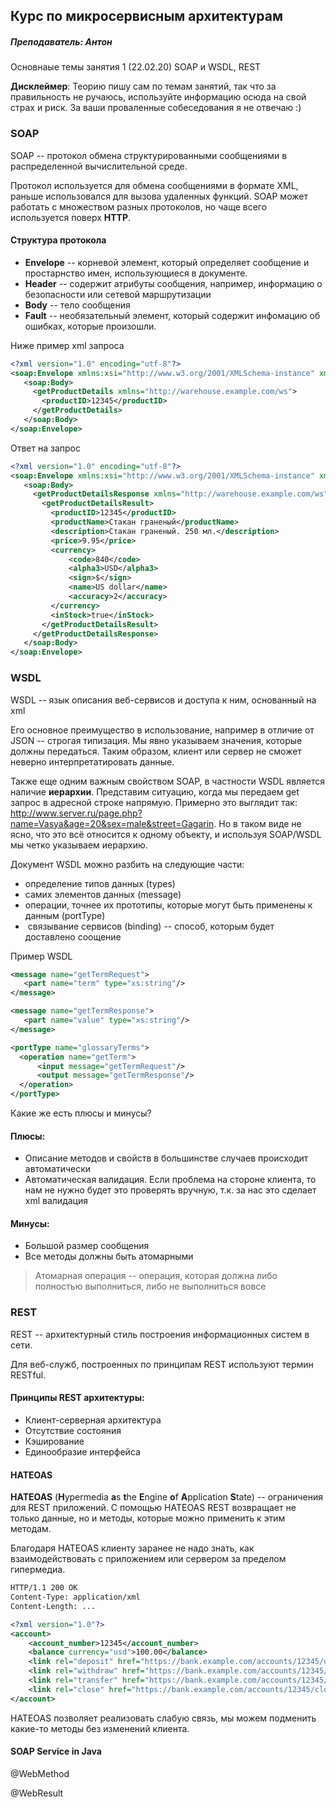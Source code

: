 ## Курс по микросервисным архитектурам

##### Преподаватель: Антон

Основнаые темы занятия 1 (22.02.20) SOAP и WSDL, REST

**Дисклеймер**: Теорию пишу сам по темам занятий, так что за правильность не ручаюсь, используйте информацию осюда на свой страх и риск. За ваши проваленные собеседования я не отвечаю :)

### SOAP

SOAP -- протокол обмена структурированными сообщениями  в распределенной вычислительной среде. 

Протокол используется для обмена сообщениями в формате XML, раньше использовался для вызова удаленных функций. SOAP может работать с множеством разных протоколов, но чаще всего используется поверх **HTTP**. 

#### Структура протокола 

- **Envelope** -- корневой элемент, который определяет сообщение и простарнство имен, использующиеся в документе. 
- **Header** -- содержит атрибуты сообщения, например, информацию о безопасности или сетевой маршрутизации 
- **Body** -- тело сообщения 
- **Fault** -- необязательный элемент, который содержит инфомацию об ошибках, которые произошли. 

Ниже пример xml запроса

```xml
<?xml version="1.0" encoding="utf-8"?>
<soap:Envelope xmlns:xsi="http://www.w3.org/2001/XMLSchema-instance" xmlns:xsd="http://www.w3.org/2001/XMLSchema" xmlns:soap="http://schemas.xmlsoap.org/soap/envelope/">
   <soap:Body>
     <getProductDetails xmlns="http://warehouse.example.com/ws">
       <productID>12345</productID>
     </getProductDetails>
   </soap:Body>
</soap:Envelope>
```

Ответ на запрос

```xml
<?xml version="1.0" encoding="utf-8"?>
<soap:Envelope xmlns:xsi="http://www.w3.org/2001/XMLSchema-instance" xmlns:xsd="http://www.w3.org/2001/XMLSchema" xmlns:soap="http://schemas.xmlsoap.org/soap/envelope/">
   <soap:Body>
     <getProductDetailsResponse xmlns="http://warehouse.example.com/ws">
       <getProductDetailsResult>
         <productID>12345</productID>
         <productName>Стакан граненый</productName>
         <description>Стакан граненый. 250 мл.</description>
         <price>9.95</price>
         <currency>
             <code>840</code>
             <alpha3>USD</alpha3>
             <sign>$</sign>
             <name>US dollar</name>
             <accuracy>2</accuracy>
         </currency>
         <inStock>true</inStock>
       </getProductDetailsResult>
     </getProductDetailsResponse>
   </soap:Body>
</soap:Envelope>
```

### WSDL

WSDL -- язык описания веб-сервисов и доступа к ним, основанный на xml 

Его основное преимущество в использование, например в отличие от JSON -- строгая типизация. Мы явно указываем значения, которые должны передаться. Таким образом, клиент или сервер не сможет неверно интерпретатировать данные. 

Также еще одним важным свойством SOAP, в частности WSDL является наличие **иерархии**. Представим ситуацию, когда мы передаем get запрос в адресной строке напрямую. Примерно это выглядит так: http://www.server.ru/page.php?name=Vasya&age=20&sex=male&street=Gagarin. Но в таком виде не ясно, что это всё относится к одному объекту, и используя SOAP/WSDL мы четко указываем иерархию. 

Документ WSDL можно разбить на следующие части:

- определение типов данных (types)
- самих элементов данных (message)
- операции, точнее их прототипы, которые могут быть применены к данным (portType)
-  связывание сервисов (binding) -- способ, которым будет доставлено соощение

Пример WSDL

```xml
<message name="getTermRequest">
   <part name="term" type="xs:string"/>
</message>

<message name="getTermResponse">
   <part name="value" type="xs:string"/>
</message>

<portType name="glossaryTerms">
  <operation name="getTerm">
      <input message="getTermRequest"/>
      <output message="getTermResponse"/>
  </operation>
</portType>
```

Какие же есть плюсы и минусы? 

#### Плюсы:

- Описание методов и свойств в большинстве случаев происходит автоматически
- Автоматическая валидация. Если проблема на стороне клиента, то нам не нужно будет это проверять вручную, т.к. за нас это сделает xml валидация 

#### Минусы:

- Большой размер сообщения
- Все методы должны быть атомарными

> Атомарная операция -- операция, которая должна либо полностью выполниться, либо не выполниться вовсе



### REST

REST -- архитектурный стиль построения информационных систем в сети. 

Для веб-служб, построенных по принципам REST используют термин RESTful. 

#### Принципы REST архитектуры:

- Клиент-серверная архитектура 
- Отсутствие состояния
- Кэширование
- Единообразие интерфейса

#### HATEOAS

**HATEOAS** (**H**ypermedia **a**s **t**he **E**ngine **o**f **A**pplication **S**tate) -- ограничения для REST приложений. С помощью HATEOAS REST возвращает не только данные, но и методы, которые можно применить к этим методам. 

Благодаря HATEOAS клиенту заранее не надо знать, как взаимодействовать с приложением или сервером за пределом гипермедиа.

```xml
HTTP/1.1 200 OK
Content-Type: application/xml
Content-Length: ...

<?xml version="1.0"?>
<account>
    <account_number>12345</account_number>
    <balance currency="usd">100.00</balance>
    <link rel="deposit" href="https://bank.example.com/accounts/12345/deposit" />
    <link rel="withdraw" href="https://bank.example.com/accounts/12345/withdraw" /> 
    <link rel="transfer" href="https://bank.example.com/accounts/12345/transfer" />
    <link rel="close" href="https://bank.example.com/accounts/12345/close" />
</account>
```

HATEOAS позволяет реализовать слабую связь, мы можем подменить какие-то методы без изменений клиента.  

#### SOAP Service in Java

@WebMethod

@WebResult 

